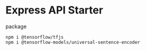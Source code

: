 # Express API Starter

package 
```
npm i @tensorflow/tfjs
npm i @tensorflow-models/universal-sentence-encoder
```
